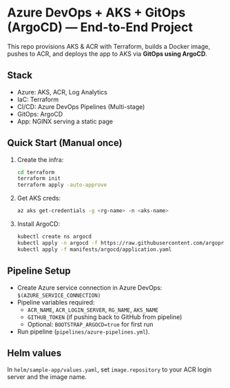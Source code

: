 # Azure DevOps + AKS + GitOps (ArgoCD) — End-to-End Project

This repo provisions AKS & ACR with Terraform, builds a Docker image, pushes to ACR,
and deploys the app to AKS via **GitOps using ArgoCD**.

## Stack
- Azure: AKS, ACR, Log Analytics
- IaC: Terraform
- CI/CD: Azure DevOps Pipelines (Multi-stage)
- GitOps: ArgoCD
- App: NGINX serving a static page

## Quick Start (Manual once)
1. Create the infra:
   ```bash
   cd terraform
   terraform init
   terraform apply -auto-approve
   ```
2. Get AKS creds:
   ```bash
   az aks get-credentials -g <rg-name> -n <aks-name>
   ```
3. Install ArgoCD:
   ```bash
   kubectl create ns argocd
   kubectl apply -n argocd -f https://raw.githubusercontent.com/argoproj/argo-cd/stable/manifests/install.yaml
   kubectl apply -f manifests/argocd/application.yaml
   ```

## Pipeline Setup
- Create Azure service connection in Azure DevOps: `$(AZURE_SERVICE_CONNECTION)`
- Pipeline variables required:
  - `ACR_NAME`, `ACR_LOGIN_SERVER`, `RG_NAME`, `AKS_NAME`
  - `GITHUB_TOKEN` (if pushing back to GitHub from pipeline)
  - Optional: `BOOTSTRAP_ARGOCD=true` for first run
- Run pipeline (`pipelines/azure-pipelines.yml`).

## Helm values
In `helm/sample-app/values.yaml`, set `image.repository` to your ACR login server and the image name.
